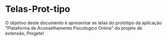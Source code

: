 # Telas-Prot-tipo
O objetivo deste documento é apresentar as telas do protótipo da aplicação "Plataforma de Aconselhamento Psicologico Online" do projeto de extensão, Progete!
